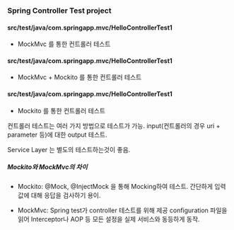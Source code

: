 ### Spring Controller Test project

#### src/test/java/com.springapp.mvc/HelloControllerTest1

* MockMvc 를 통한 컨트롤러 테스트

#### src/test/java/com.springapp.mvc/HelloControllerTest1

* MockMvc + Mockito  를 통한 컨트롤러 테스트

#### src/test/java/com.springapp.mvc/HelloControllerTest1

* Mockito 를 통한 컨트롤러 테스트



컨트롤러 테스트는 여러 가지 방법으로 테스트가 가능.
input(컨트롤러의 경우 uri + parameter 등)에 대한 output 테스트.

Service Layer 는 별도의 테스트하는것이 좋음.


##### Mockito와 MockMvc의 차이

* Mockito: @Mock, @InjectMock 을 통해 Mocking하여 테스트. 간단하게 입력 값에 대해 응답을 검사하기 용이.

* MockMvc: Spring test가 controller 테스트를 위해 제공 configuration 파일을 읽어
Interceptor나 AOP 등 모든 설정을 실제 서비스와 동등하게 동작.

